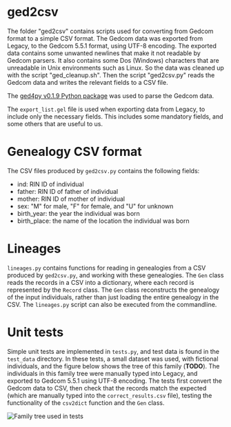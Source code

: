 

# ged2csv

The folder "ged2csv" contains scripts used for converting from Gedcom format to a simple CSV format. The Gedcom data was exported from Legacy, to the Gedcom 5.5.1 format, using UTF-8 encoding. The exported data contains some unwanted newlines that make it not readable by Gedcom parsers. It also contains some Dos (Windows) characters that are unreadable in Unix environments such as Linux. So the data was cleaned up with the script "ged_cleanup.sh". Then the script "ged2csv.py" reads the Gedcom data and writes the relevant fields to a CSV file.

The [ged4py v0.1.9 Python package](https://github.com/andy-z/ged4py) was used to parse the Gedcom data.

The `export_list.gel` file is used when exporting data from Legacy, to include only the necessary fields. This includes some mandatory fields, and some others that are useful to us.

# Genealogy CSV format

The CSV files produced by `ged2csv.py` contains the following fields:

* ind: RIN ID of individual
* father: RIN ID of father of individual
* mother: RIN ID of mother of individual
* sex: "M" for male, "F" for female, and "U" for unknown
* birth_year: the year the individual was born
* birth_place: the name of the location the individual was born

# Lineages

`lineages.py` contains functions for reading in genealogies from a CSV produced by `ged2csv.py`, and working with these genealogies. The `Gen` class reads the records in a CSV into a dictionary, where each record is represented by the `Record` class. The `Gen` class reconstructs the genealogy of the input individuals, rather than just loading the entire genealogy in the CSV. The `lineages.py` script can also be executed from the commandline.

# Unit tests

Simple unit tests are implemented in `tests.py`, and test data is found in the `test_data` directory. In these tests, a small dataset was used, with fictional individuals, and the figure below shows the tree of this family (**TODO**). The individuals in this family tree were manually typed into Legacy, and exported to Gedcom 5.5.1 using UTF-8 encoding. The tests first convert the Gedcom data to CSV, then check that the records match the expected (which are manually typed into the `correct_results.csv` file), testing the functionality of the `csv2dict` function and the `Gen` class.

<img src="" alt="Family tree used in tests" width="" />


